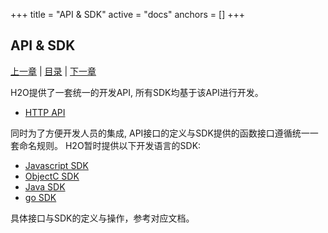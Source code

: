 +++
title = "API & SDK"
active = "docs"
anchors = []
+++

API & SDK
---

[上一章](/docs/system.md)  |  [目录](/docs/index.md)  |  [下一章](/docs/bench.md)

H2O提供了一套统一的开发API, 所有SDK均基于该API进行开发。

- 	[HTTP API](/docs/api-http.md)

同时为了方便开发人员的集成, API接口的定义与SDK提供的函数接口遵循统一一套命名规则。
H2O暂时提供以下开发语言的SDK:

- 	[Javascript SDK](/docs/api-javascript.md)
- 	[ObjectC SDK](/docs/api-oc.md)
- 	[Java SDK](/docs/api-java.md)
- 	[go SDK](/docs/api-go.md)

具体接口与SDK的定义与操作，参考对应文档。